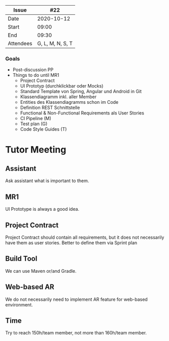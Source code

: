 
| Issue| #22 |
| ------ | ------ |
| Date | 2020-10-12 |
| Start | 09:00 |
| End | 09:30 |
| Attendees | G, L, M, N, S, T |

### Goals
- Post-discussion PP
- Things to do until MR1
    - Project Contract
    - UI Prototyp (durchklickbar oder Mocks)
    - Standard Template von Spring, Angular und Android in Git
    - Klassendiagramm inkl. aller Member
    - Entities des Klassendiagramms schon im Code
    - Definition REST Schnittstelle
    - Functional & Non-Functional Requirements als User Stories
    - CI Pipeline (M)
    - Test plan (G)
    - Code Style Guides (T)


# Tutor Meeting


## Assistant
Ask assistant what is important to them.

## MR1
UI Prototype is always a good idea.

## Project Contract
Project Contract should contain all requirements, but it does not necessarily have them as user stories. Better to define them via Sprint plan

## Build Tool
We can use Maven or/and Gradle.

## Web-based AR
We do not necessarily need to implement AR feature for web-based environment.

## Time
Try to reach 150h/team member, not more than 160h/team member.


